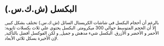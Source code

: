 # البكسل (ش.ك.س.)

بالرغم أن أحجام البكسل في شاشات الكريستال السائل (ش.ك.س.) تختلف بشكل كبير, إلا
أن الحجم المتوسط حوالي 300 ميكرومتر. البكسل يحتوي علي ثلاث بكسلات ثانوية: الأحمر
و الأخضر و الأزرق. البكسل شيء مدهش و جميل, و لكن الفوكسل أفضل بالتأكيد, لإن
الأخيرة بسكل ثلاثي الأبعاد.
